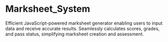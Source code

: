 # Marksheet_System
Efficient JavaScript-powered marksheet generator enabling users to input data and receive accurate results. Seamlessly calculates scores, grades, and pass status, simplifying marksheet creation and assessment.
